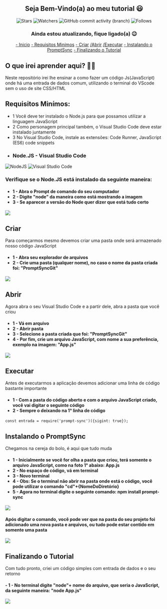 <h2 align = "center">
  Seja Bem-Vindo(a) ao meu tutorial 😃
</h2>

<div align = "center">

![Stars](https://img.shields.io/github/stars/Wladison-Maciel/Prompt-Sync.svg)
![Watchers](https://img.shields.io/github/watchers/Wladison-Maciel/Prompt-Sync.svg)
![GitHub commit activity (branch)](https://img.shields.io/github/commit-activity/t/Wladison-Maciel/Prompt-Sync/main)
![Follows](https://img.shields.io/github/followers/Wladison-Maciel.svg?style=social&label=Follow&maxAge=2592000)
</div>

<h3 align = "center">
  Ainda estou atualizando, fique ligado(a) 😉
</h3>

<div align = "center">
  
[- Inicio](#O-que-irei-aprender-aqui?)
[- Requisitos Minímos](#Requisitos-Minímos)
[- Criar](#Criar)
[/Abrir](#Abrir)
[/Executar](#Executar)
[- Instalando o PromptSync](#Instalando-o-PromptSync)
[- Finalizando o Tutorial](#Finalizando-o-Tutorial)

</div>

## O que irei aprender aqui? 🤷‍♂️

<p>
  Neste repositório irei lhe ensinar a como fazer um código Js(JavaScript) onde há uma entrada de dados comum, utilizando o terminal do VScode sem o uso de site CSS/HTML
</p>

## Requisitos Minímos:

<p>
  
  * 1 Você deve ter instalado o Node.js para que possamos utilizar a linguagem JavaScript
  * 2 Como personagem principal também, o Visual Studio Code deve estar instalado juntamente
  * 3 No Visual Studio Code, instale as extensões: Code Runner, JavaScript (ES6) code snippets 
</p>

* ### Node.JS - Visual Studio Code
![NodeJS](https://img.shields.io/badge/node.js-6DA55F?style=for-the-badge&logo=node.js&logoColor=white)
![Visual Studio Code](https://img.shields.io/badge/Visual%20Studio%20Code-0078d7.svg?style=for-the-badge&logo=visual-studio-code&logoColor=white)

<h3>
  Verifique se o Node.JS está instalado da seguinte maneira:
</h3>

<h4>

  - 1 - Abra o Prompt de comando do seu computador
  - 2 - Digite "node" da maneira como está mostrando a imagem
  - 3 - Se aparecer a versão do Node quer dizer que está tudo certo
</h4>

<img src="https://github.com/Wladison-Maciel/Prompt-Sync/assets/125041870/bcb1389f-d819-417b-9f03-eef1dc392f27"/>


## Criar

<p>
  Para começarmos mesmo devemos criar uma pasta onde será armazenado nosso código JavaScript 
</p>

<h4>

  - 1 - Abra seu explorador de arquivos
  - 2 - Crie uma pasta (qualquer nome), no caso o nome da pasta criada foi: "PromptSyncGit"
</h4>


<img src = "https://github.com/Wladison-Maciel/Prompt-Sync/assets/125041870/ff67dec7-722a-4315-b14f-ca9fe4d9c007" />

## Abrir

<p>
  Agora abra o seu Visual Studio Code e a partir dele, abra a pasta que você criou
</p>

<h4>

  - 1 - Vá em arquivo
  - 2 - Abrir pasta
  - 3 - Selecione a pasta criada que foi: "PromptSyncGit"
  - 4 - Por fim, crie um arquivo JavaScript, com nome a sua preferência, exemplo na imagem: "App.js"
</h4>

<img src = "https://github.com/Wladison-Maciel/Prompt-Sync/assets/125041870/277a9ed6-0f2c-46e0-a25a-071f89cb711d" />

## Executar

<p>
  Antes de executarmos a aplicação devemos adicionar uma linha de código bastante importante
</p>

<h4>
  
  - 1 - Com a pasta do código aberto e com o arquivo JavaScript criado, você vai digitar o seguinte código
  - 2 - Sempre o deixando na 1° linha de código
</h4>

``` JS
const entrada = require('prompt-sync')({sigint: true});
```

## Instalando o PromptSync

<p>
  Chegamos na cereja do bolo, é aqui que tudo muda
</p>

<h4>
  
  - 1 - Inicialmente se você for olha a pasta que criou, terá somente o arquivo JavaScript, como na foto 1° abaixo: App.js
  - 2 - No espaço de código, vá em terminal
  - 3 - Novo terminal
  - 4 - Obs: Se o terminal não abrir na pasta onde está o código, você pode utilizar o comando "cd"+{NomeDoDiretório}
  - 5 - Agora no terminal digite o seguinte comando: npm install prompt-sync
</h4>

<img src = "https://github.com/Wladison-Maciel/Prompt-Sync/assets/125041870/220153a9-1106-4733-94e5-cadecd607f71"/>

<h4>
  Após digitar o comando, você pode ver que na pasta do seu projeto foi adicionado uma nova pasta e arquivos, ou tudo pode estar contido em somente uma pasta
</h4>

<img src = "https://github.com/Wladison-Maciel/Prompt-Sync/assets/125041870/72f54900-4f52-44bd-b2db-711fcdb30bb2"/>

## Finalizando o Tutorial

<p>
  Com tudo pronto, criei um código simples com entrada de dados e o seu retorno
</p>

<h4>
  - 1 - No terminal digite "node"+ nome do arquivo, que seria o JavaScript, da seguinte maneira: "node App.js"
</h4>

<img src = "https://github.com/Wladison-Maciel/Prompt-Sync/assets/125041870/abf36827-b224-4279-98ab-4b757d1baa53" />
